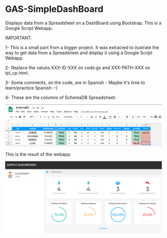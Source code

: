 # GAS-SimpleDashBoard

Displays data from a Spreadsheet on a DashBoard using Bootstrap. This is a Google Script Webapp.

IMPORTANT:

1- This is a small part from a bigger project. It was extracted to ilustrate the way to get data from a Spreadsheet and display it using a Google Script Webapp.

2- Replace the values XXX-ID-XXX on code.gs and XXX-PATH-XXX on tpl_cp.html.

3- Some comments, on the code, are in Spanish - Maybe it's time to learn/practice Spanish :-) 

4- These are the columns of SchemaDB Spreadsheet:

![](images/SS_SchemaDB.png)

This is the result of the webapp:

![](images/dashboard.png)
